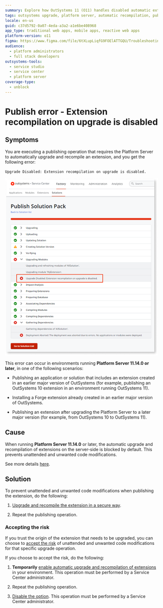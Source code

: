 ```yaml
---
summary: Explore how OutSystems 11 (O11) handles disabled automatic extension recompilation during upgrades to prevent unattended code modifications.
tags: outsystems upgrade, platform server, automatic recompilation, publish error, extension management
locale: en-us
guid: c37d5792-0a07-4eda-a3a2-a1e6be408968
app_type: traditional web apps, mobile apps, reactive web apps
platform-version: o11
figma: https://www.figma.com/file/6tXLupLiqfG9FOElATTGQU/Troubleshooting?node-id=3330:2708
audience:
  - platform administrators
  - full stack developers
outsystems-tools:
  - service studio
  - service center
  - platform server
coverage-type:
  - unblock
---
```


# Publish error - Extension recompilation on upgrade is disabled

## Symptoms

You are executing a publishing operation that requires the Platform Server to automatically upgrade and recompile an extension, and you get the following error:

`Upgrade Disabled: Extension recompilation on upgrade is disabled.`

![Screenshot of the OutSystems Service Center showing a 'Publish Solution Pack' error with 'Upgrade Disabled: Extension recompilation on upgrade is disabled' message highlighted.](images/ext-recompilation-upgrade-disabled-error-sc.png "Publish Solution Pack Error Screen")

This error can occur in environments running **Platform Server 11.14.0 or later**, in one of the following scenarios:

* Publishing an application or solution that includes an extension created in an earlier major version of OutSystems (for example, publishing an OutSystems 10 extension in an environment running OutSystems 11).

* Installing a Forge extension already created in an earlier major version of OutSystems.

* Publishing an extension after upgrading the Platform Server to a later major version (for example, from OutSystems 10 to OutSystems 11).

## Cause

When running **Platform Server 11.14.0** or later, the automatic upgrade and recompilation of extensions on the server-side is blocked by default. This prevents unattended and unwanted code modifications.

See more details [here](extension-recompilation.md).

## Solution

To prevent unattended and unwanted code modifications when publishing the extension, do the following:

1. [Upgrade and recompile the extension in a secure way](extension-recompilation.md#secure-upgrade).

1. Repeat the publishing operation.

### Accepting the risk

If you trust the origin of the extension that needs to be upgraded, you can choose to [accept the risk](extension-recompilation.md#accept-risk) of unattended and unwanted code modifications for that specific upgrade operation.

If you choose to accept the risk, do the following:

1. **Temporarily** [enable automatic upgrade and recompilation of extensions](extension-recompilation.md#enable-disable) in your environment. This operation must be performed by a Service Center administrator.

1. Repeat the publishing operation.

1. [Disable the option](extension-recompilation.md#enable-disable). This operation must be performed by a Service Center administrator.
